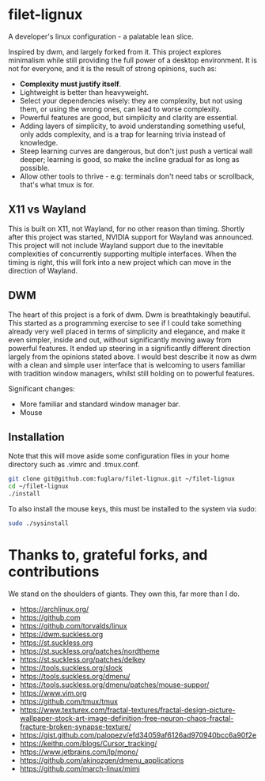 # filet-lignux

A developer's linux configuration - a palatable lean slice.

Inspired by dwm, and largely forked from it. This project explores minimalism while still providing the full power of a desktop environment. It is not for everyone, and it is the result of strong opinions, such as:
* **Complexity must justify itself**.
* Lightweight is better than heavyweight.
* Select your dependencies wisely: they are complexity, but not using them, or using the wrong ones, can lead to worse complexity.
* Powerful features are good, but simplicity and clarity are essential.
* Adding layers of simplicity, to avoid understanding something useful, only adds complexity, and is a trap for learning trivia instead of knowledge.
* Steep learning curves are dangerous, but don't just push a vertical wall deeper; learning is good, so make the incline gradual for as long as possible.
* Allow other tools to thrive - e.g: terminals don't need tabs or scrollback, that's what tmux is for.

## X11 vs Wayland

This is built on X11, not Wayland, for no other reason than timing. Shortly after this project was started, NVIDIA support for Wayland was announced. This project will not include Wayland support due to the inevitable complexities of concurrently supporting multiple interfaces. When the timing is right, this will fork into a new project which can move in the direction of Wayland.

## DWM

The heart of this project is a fork of dwm. Dwm is breathtakingly beautiful. This started as a programming exercise to see if I could take something already very well placed in terms of simplicity and elegance, and make it even simpler, inside and out, without significantly moving away from powerful features. It ended up steering in a significantly different direction largely from the opinions stated above. I would best describe it now as dwm with a clean and simple user interface that is welcoming to users familiar with tradition window managers, whilst still holding on to powerful features.

Significant changes:
* More familiar and standard window manager bar.
* Mouse 

## Installation

Note that this will move aside some configuration files in your home
directory such as .vimrc and .tmux.conf.

```bash
git clone git@github.com:fuglaro/filet-lignux.git ~/filet-lignux
cd ~/filet-lignux
./install
```

To also install the mouse keys, this must be installed to the system via sudo:

```bash
sudo ./sysinstall
```

# Thanks to, grateful forks, and contributions

We stand on the shoulders of giants. They own this, far more than I do.

* https://archlinux.org/
* https://github.com
* https://github.com/torvalds/linux
* https://dwm.suckless.org
* https://st.suckless.org
* https://st.suckless.org/patches/nordtheme
* https://st.suckless.org/patches/delkey
* https://tools.suckless.org/slock
* https://tools.suckless.org/dmenu/
* https://tools.suckless.org/dmenu/patches/mouse-suppor/
* https://www.vim.org
* https://github.com/tmux/tmux
* https://www.texturex.com/fractal-textures/fractal-design-picture-wallpaper-stock-art-image-definition-free-neuron-chaos-fractal-fracture-broken-synapse-texture/
* https://gist.github.com/palopezv/efd34059af6126ad970940bcc6a90f2e
* https://keithp.com/blogs/Cursor_tracking/
* https://www.jetbrains.com/lp/mono/
* https://github.com/akinozgen/dmenu_applications
* https://github.com/march-linux/mimi

